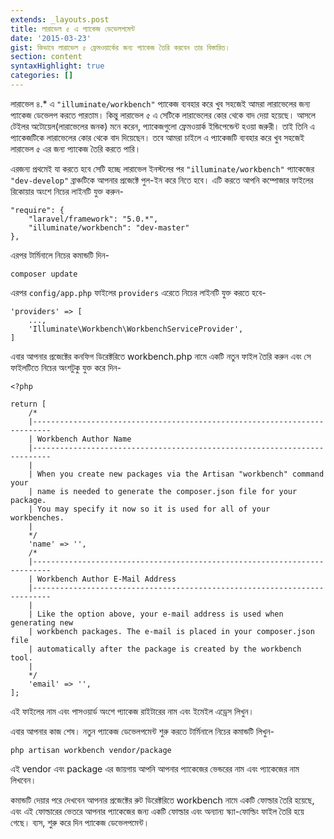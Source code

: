 ```yaml
---
extends: _layouts.post
title: লারাভেল ৫ এ প্যাকেজ ডেভেলপমেন্ট
date: '2015-03-23'
gist: কিভাবে লারাভেল ৫ ফ্রেমওয়ার্কের জন্য প্যাকেজ তৈরি করবেন তার বিস্তারিত।
section: content
syntaxHighlight: true
categories: []
---
```


লারাভেল ৪.* এ `"illuminate/workbench"` প্যাকেজ ব্যবহার করে খুব সহজেই আমরা লারাভেলের জন্য প্যাকেজ ডেভেলপ করতে পারতাম। কিন্তু লারাভেল ৫ এ সেটিকে লারাভেলের কোর থেকে বাদ দেয়া হয়েছে। আসলে টেইলর অটোয়েল(লারাভেলের জনক) মনে করেন, প্যাকেজগুলো ফ্রেমওয়ার্ক ইন্ডিপেন্ডেন্ট হওয়া জরুরী। তাই তিনি এ প্যাকেজটিকে লারাভেলের কোর থেকে বাদ দিয়েছেন। তবে আমরা চাইলে এ প্যাকেজটি ব্যবহার করে খুব সহজেই লারাভেল ৫ এর জন্য প্যাকেজ তৈরি করতে পারি।

এরজন্য প্রথমেই যা করতে হবে সেটি হচ্ছে লারাভেল ইনস্টলের পর `"illuminate/workbench"` প্যাকেজের `"dev-develop"` ব্রাঞ্চটিকে আপনার প্রজেক্টে পুল-ইন করে নিতে হবে। এটি করতে আপনি কম্পোজার ফাইলের রিকোয়ার অংশে নিচের লাইনটি যুক্ত করুন-

```
"require": {
    "laravel/framework": "5.0.*",
    "illuminate/workbench": "dev-master"
},
```

এরপর টার্মিনালে নিচের কমান্ডটি দিন-

```
composer update
```

এরপর `config/app.php` ফাইলের `providers` এরেতে নিচের লাইনটি যুক্ত করতে হবে-

```
'providers' => [
    ...,
    'Illuminate\Workbench\WorkbenchServiceProvider',
]
```

এবার আপনার প্রজেক্টের কনফিগ ডিরেক্টরিতে workbench.php নামে একটি নতুন ফাইল তৈরি করুন এবং সে ফাইলটিতে নিচের অংশটুকু যুক্ত করে দিন-

```
<?php

return [
    /*
    |--------------------------------------------------------------------------
    | Workbench Author Name
    |--------------------------------------------------------------------------
    |
    | When you create new packages via the Artisan "workbench" command your
    | name is needed to generate the composer.json file for your package.
    | You may specify it now so it is used for all of your workbenches.
    |
    */
    'name' => '',
    /*
    |--------------------------------------------------------------------------
    | Workbench Author E-Mail Address
    |--------------------------------------------------------------------------
    |
    | Like the option above, your e-mail address is used when generating new
    | workbench packages. The e-mail is placed in your composer.json file
    | automatically after the package is created by the workbench tool.
    |
    */
    'email' => '',
];
```

এই ফাইলের নাম এবং পাসওয়ার্ড অংশে প্যাকেজ রাইটারের নাম এবং ইমেইল এড্রেস লিখুন।

এবার আপনার কাজ শেষ। নতুন প্যাকেজ ডেভেলপমেন্ট শুরু করতে টার্মিনালে নিচের কমান্ডটি লিখুন-

```
php artisan workbench vendor/package
```

এই vendor এবং package এর জায়গায় আপনি আপনার প্যাকেজের ভেন্ডরের নাম এবং প্যাকেজের নাম লিখবেন।

কমান্ডটি দেয়ার পরে দেখবেন আপনার প্রজেক্টের রুট ডিরেক্টরিতে workbench নামে একটি ফোল্ডার তৈরি হয়েছে, এবং এই ফোল্ডারের ভেতরে আপনার প্যাকেজের জন্য একটি ফোল্ডার এবং অন্যান্য স্ক্যা-ফোল্ডিং ফাইল তৈরি হয়ে গেছে। ব্যস, শুরু করে দিন প্যাকেজ ডেভেলপমেন্ট।
